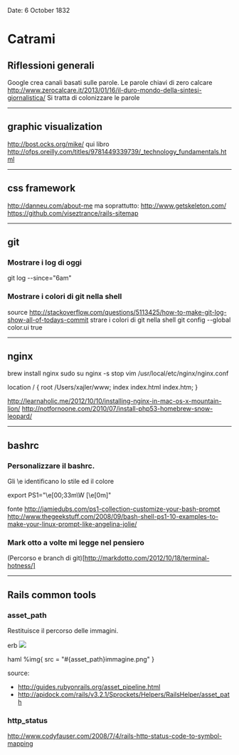 Date: 6 October 1832

# Catrami 
## Riflessioni generali
Google crea canali basati sulle parole.
Le parole chiavi di zero calcare
http://www.zerocalcare.it/2013/01/16/il-duro-mondo-della-sintesi-giornalistica/
Si tratta di colonizzare le parole

---------------------------------------------------------------------------------------

## graphic visualization
http://bost.ocks.org/mike/
qui libro
http://ofps.oreilly.com/titles/9781449339739/_technology_fundamentals.html

---------------------------------------------------------------------------------------

## css framework
http://danneu.com/about-me
ma soprattutto:
http://www.getskeleton.com/
https://github.com/viseztrance/rails-sitemap

---------------------------------------------------------------------------------------

## git
### Mostrare i log di oggi
git log --since="6am"


### Mostrare i colori di git nella shell
source
http://stackoverflow.com/questions/5113425/how-to-make-git-log-show-all-of-todays-commit
strare i colori di git nella shell
git config --global color.ui true

---

## nginx
brew install nginx
sudo su nginx -s stop
vim /usr/local/etc/nginx/nginx.conf

location / {
  root   /Users/xajler/www;
  index  index.html index.htm;
}

http://learnaholic.me/2012/10/10/installing-nginx-in-mac-os-x-mountain-lion/
http://notfornoone.com/2010/07/install-php53-homebrew-snow-leopard/

--------------------------------------------------------------------------------------

## bashrc

### Personalizzare il bashrc.

Gli \e identificano lo stile ed il colore

export PS1="\e[00;33m\W \[\e[0m\]"

fonte
http://jamiedubs.com/ps1-collection-customize-your-bash-prompt
http://www.thegeekstuff.com/2008/09/bash-shell-ps1-10-examples-to-make-your-linux-prompt-like-angelina-jolie/

### Mark otto a volte mi legge nel pensiero

(Percorso e branch di git)[http://markdotto.com/2012/10/18/terminal-hotness/]

------------------------------------------------------------------------------------

## Rails common tools

### asset_path

Restituisce il percorso delle immagini.

erb
<img src="<%= asset_path %>immagine.png">

haml
%img{ src = "#{asset_path}immagine.png" }


source:
* http://guides.rubyonrails.org/asset_pipeline.html
* http://apidock.com/rails/v3.2.1/Sprockets/Helpers/RailsHelper/asset_path

### http_status
http://www.codyfauser.com/2008/7/4/rails-http-status-code-to-symbol-mapping
